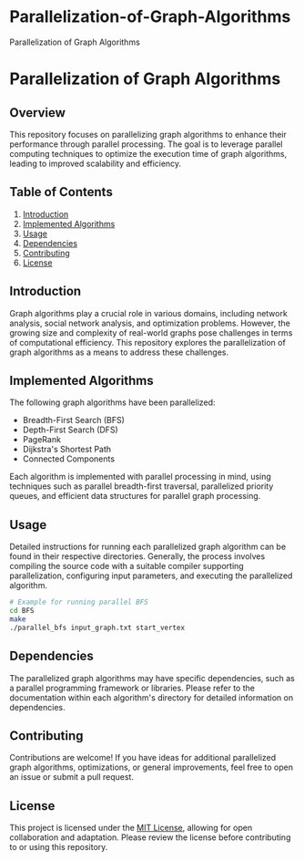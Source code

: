 # Parallelization-of-Graph-Algorithms
Parallelization of Graph Algorithms 
# Parallelization of Graph Algorithms

## Overview

This repository focuses on parallelizing graph algorithms to enhance their performance through parallel processing. The goal is to leverage parallel computing techniques to optimize the execution time of graph algorithms, leading to improved scalability and efficiency.

## Table of Contents

1. [Introduction](#introduction)
2. [Implemented Algorithms](#implemented-algorithms)
3. [Usage](#usage)
4. [Dependencies](#dependencies)
5. [Contributing](#contributing)
6. [License](#license)

## Introduction

Graph algorithms play a crucial role in various domains, including network analysis, social network analysis, and optimization problems. However, the growing size and complexity of real-world graphs pose challenges in terms of computational efficiency. This repository explores the parallelization of graph algorithms as a means to address these challenges.

## Implemented Algorithms

The following graph algorithms have been parallelized:

- Breadth-First Search (BFS)
- Depth-First Search (DFS)
- PageRank
- Dijkstra's Shortest Path
- Connected Components

Each algorithm is implemented with parallel processing in mind, using techniques such as parallel breadth-first traversal, parallelized priority queues, and efficient data structures for parallel graph processing.

## Usage

Detailed instructions for running each parallelized graph algorithm can be found in their respective directories. Generally, the process involves compiling the source code with a suitable compiler supporting parallelization, configuring input parameters, and executing the parallelized algorithm.

```bash
# Example for running parallel BFS
cd BFS
make
./parallel_bfs input_graph.txt start_vertex
```

## Dependencies

The parallelized graph algorithms may have specific dependencies, such as a parallel programming framework or libraries. Please refer to the documentation within each algorithm's directory for detailed information on dependencies.

## Contributing

Contributions are welcome! If you have ideas for additional parallelized graph algorithms, optimizations, or general improvements, feel free to open an issue or submit a pull request.

## License

This project is licensed under the [MIT License](LICENSE), allowing for open collaboration and adaptation. Please review the license before contributing to or using this repository.

